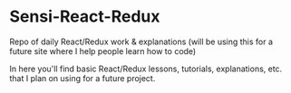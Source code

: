 # Sensi-React-Redux
Repo of daily React/Redux work &amp; explanations (will be using this for a future site where I help people learn how to code)  

In here you'll find basic React/Redux lessons, tutorials, explanations, etc. that I plan on using for a future project.

